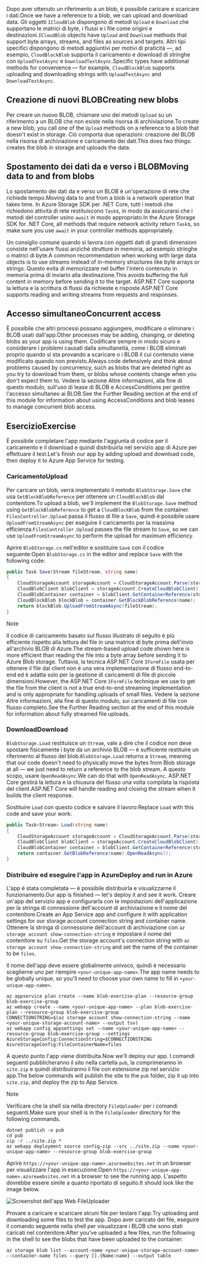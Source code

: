 <span data-ttu-id="4b065-101">Dopo aver ottenuto un riferimento a un blob, è possibile caricare e scaricare i dati.</span><span class="sxs-lookup"><span data-stu-id="4b065-101">Once we have a reference to a blob, we can upload and download data.</span></span> <span data-ttu-id="4b065-102">Gli oggetti `ICloudBlob` dispongono di metodi `Upload` e `Download` che supportano le matrici di byte, i flussi e i file come origini e destinazioni.</span><span class="sxs-lookup"><span data-stu-id="4b065-102">`ICloudBlob` objects have `Upload` and `Download` methods that support byte arrays, streams, and files as sources and targets.</span></span> <span data-ttu-id="4b065-103">Altri tipi specifici dispongono di metodi aggiuntivi per motivi di praticità &mdash;, ad esempio, `CloudBlockBlob` supporta il caricamento e download di stringhe con `UploadTextAsync` e `DownloadTextAsync`.</span><span class="sxs-lookup"><span data-stu-id="4b065-103">Specific types have additional methods for convenience &mdash; for example, `CloudBlockBlob` supports uploading and downloading strings with `UploadTextAsync` and `DownloadTextAsync`.</span></span>

## <a name="creating-new-blobs"></a><span data-ttu-id="4b065-104">Creazione di nuovi BLOB</span><span class="sxs-lookup"><span data-stu-id="4b065-104">Creating new blobs</span></span>

<span data-ttu-id="4b065-105">Per creare un nuovo BLOB, chiamare uno dei metodi `Upload` su un riferimento a un BLOB che non esiste nella risorsa di archiviazione.</span><span class="sxs-lookup"><span data-stu-id="4b065-105">To create a new blob, you call one of the `Upload` methods on a reference to a blob that doesn't exist in storage.</span></span> <span data-ttu-id="4b065-106">Ciò comporta due operazioni: creazione del BLOB nella risorsa di archiviazione e caricamento dei dati.</span><span class="sxs-lookup"><span data-stu-id="4b065-106">This does two things: creates the blob in storage and uploads the data.</span></span>

## <a name="moving-data-to-and-from-blobs"></a><span data-ttu-id="4b065-107">Spostamento dei dati da e verso i BLOB</span><span class="sxs-lookup"><span data-stu-id="4b065-107">Moving data to and from blobs</span></span>

<span data-ttu-id="4b065-108">Lo spostamento dei dati da e verso un BLOB è un'operazione di rete che richiede tempo.</span><span class="sxs-lookup"><span data-stu-id="4b065-108">Moving data to and from a blob is a network operation that takes time.</span></span> <span data-ttu-id="4b065-109">In Azure Storage SDK per .NET Core, tutti i metodi che richiedono attività di rete restituiscono `Task`s, in modo da assicurarsi che i metodi del controller usino `await` in modo appropriato.</span><span class="sxs-lookup"><span data-stu-id="4b065-109">In the Azure Storage SDK for .NET Core, all methods that require network activity return `Task`s, so make sure you use `await` in your controller methods appropriately.</span></span>

<span data-ttu-id="4b065-110">Un consiglio comune quando si lavora con oggetti dati di grandi dimensioni consiste nell'usare flussi anziché strutture in memoria, ad esempio stringhe o matrici di byte.</span><span class="sxs-lookup"><span data-stu-id="4b065-110">A common recommendation when working with large data objects is to use streams instead of in-memory structures like byte arrays or strings.</span></span> <span data-ttu-id="4b065-111">Questo evita di memorizzare nel buffer l'intero contenuto in memoria prima di inviarlo alla destinazione.</span><span class="sxs-lookup"><span data-stu-id="4b065-111">This avoids buffering the full content in memory before sending it to the target.</span></span> <span data-ttu-id="4b065-112">ASP.NET Core supporta la lettura e la scrittura di flussi da richieste e risposte.</span><span class="sxs-lookup"><span data-stu-id="4b065-112">ASP.NET Core supports reading and writing streams from requests and responses.</span></span>

## <a name="concurrent-access"></a><span data-ttu-id="4b065-113">Accesso simultaneo</span><span class="sxs-lookup"><span data-stu-id="4b065-113">Concurrent access</span></span>

<span data-ttu-id="4b065-114">È possibile che altri processi possano aggiungere, modificare o eliminare i BLOB usati dall'app.</span><span class="sxs-lookup"><span data-stu-id="4b065-114">Other processes may be adding, changing, or deleting blobs as your app is using them.</span></span> <span data-ttu-id="4b065-115">Codificare sempre in modo sicuro e considerare i problemi causati dalla simultaneità, come i BLOB eliminati proprio quando si sta provando a scaricare o i BLOB il cui contenuto viene modificato quando non previsto.</span><span class="sxs-lookup"><span data-stu-id="4b065-115">Always code defensively and think about problems caused by concurrency, such as blobs that are deleted right as you try to download from them, or blobs whose contents change when you don't expect them to.</span></span> <span data-ttu-id="4b065-116">Vedere la sezione Altre informazioni, alla fine di questo modulo, sull'uso di lease di BLOB e AccessConditions per gestire l'accesso simultaneo ai BLOB.</span><span class="sxs-lookup"><span data-stu-id="4b065-116">See the Further Reading section at the end of this module for information about using AccessConditions and blob leases to manage concurrent blob access.</span></span>

## <a name="exercise"></a><span data-ttu-id="4b065-117">Esercizio</span><span class="sxs-lookup"><span data-stu-id="4b065-117">Exercise</span></span>

<span data-ttu-id="4b065-118">È possibile completare l'app mediante l'aggiunta di codice per il caricamento e il download e quindi distribuirla nel servizio app di Azure per effettuare il test.</span><span class="sxs-lookup"><span data-stu-id="4b065-118">Let's finish our app by adding upload and download code, then deploy it to Azure App Service for testing.</span></span>

### <a name="upload"></a><span data-ttu-id="4b065-119">Caricamento</span><span class="sxs-lookup"><span data-stu-id="4b065-119">Upload</span></span>

<span data-ttu-id="4b065-120">Per caricare un blob, verrà implementato il metodo `BlobStorage.Save` che usa `GetBlockBlobReference` per ottenere un `CloudBlockBlob` dal contenitore.</span><span class="sxs-lookup"><span data-stu-id="4b065-120">To upload a blob, we'll implement the `BlobStorage.Save` method using `GetBlockBlobReference` to get a `CloudBlockBlob` from the container.</span></span> <span data-ttu-id="4b065-121">`FilesController.Upload` passa il flusso di file a `Save`, quindi è possibile usare `UploadFromStreamAsync` per eseguire il caricamento per la massima efficienza.</span><span class="sxs-lookup"><span data-stu-id="4b065-121">`FilesController.Upload` passes the file stream to `Save`, so we can use `UploadFromStreamAsync` to perform the upload for maximum efficiency.</span></span>

<span data-ttu-id="4b065-122">Aprire `BlobStorage.cs` nell'editor e sostituire `Save` con il codice seguente:</span><span class="sxs-lookup"><span data-stu-id="4b065-122">Open `BlobStorage.cs` in the editor and replace `Save` with the following code:</span></span>

```csharp
public Task Save(Stream fileStream, string name)
{
    CloudStorageAccount storageAccount = CloudStorageAccount.Parse(storageConfig.ConnectionString);
    CloudBlobClient blobClient = storageAccount.CreateCloudBlobClient();
    CloudBlobContainer container = blobClient.GetContainerReference(storageConfig.FileContainerName);
    CloudBlockBlob blockBlob = container.GetBlockBlobReference(name);
    return blockBlob.UploadFromStreamAsync(fileStream);
}
```

> [!NOTE]
> <span data-ttu-id="4b065-123">Il codice di caricamento basato sul flusso illustrato di seguito è più efficiente rispetto alla lettura del file in una matrice di byte prima dell'invio all'archivio BLOB di Azure.</span><span class="sxs-lookup"><span data-stu-id="4b065-123">The stream-based upload code shown here is more efficient than reading the file into a byte array before sending it to Azure Blob storage.</span></span> <span data-ttu-id="4b065-124">Tuttavia, la tecnica ASP.NET Core `IFormFile` usata per ottenere il file dal client non è una vera implementazione di flusso end-to-end ed è adatta solo per la gestione di caricamenti di file di piccole dimensioni.</span><span class="sxs-lookup"><span data-stu-id="4b065-124">However, the ASP.NET Core `IFormFile` technique we use to get the file from the client is not a true end-to-end streaming implementation and is only appropriate for handling uploads of small files.</span></span> <span data-ttu-id="4b065-125">Vedere la sezione Altre informazioni, alla fine di questo modulo, sui caricamenti di file con flusso completo.</span><span class="sxs-lookup"><span data-stu-id="4b065-125">See the Further Reading section at the end of this module for information about fully streamed file uploads.</span></span>

### <a name="download"></a><span data-ttu-id="4b065-126">Download</span><span class="sxs-lookup"><span data-stu-id="4b065-126">Download</span></span>

<span data-ttu-id="4b065-127">`BlobStorage.Load` restituisce un `Stream`, vale a dire che il codice non deve spostare fisicamente i byte da un archivio BLOB &mdash; è sufficiente restituire un riferimento al flusso del blob.</span><span class="sxs-lookup"><span data-stu-id="4b065-127">`BlobStorage.Load` returns a `Stream`, meaning that our code doesn't need to physically move the bytes from Blob storage at all &mdash; we just need to return a reference to the blob stream.</span></span> <span data-ttu-id="4b065-128">A questo scopo, usare `OpenReadAsync`.</span><span class="sxs-lookup"><span data-stu-id="4b065-128">We can do that with `OpenReadAsync`.</span></span> <span data-ttu-id="4b065-129">ASP.NET Core gestirà la lettura e la chiusura del flusso una volta compilata la risposta del client.</span><span class="sxs-lookup"><span data-stu-id="4b065-129">ASP.NET Core will handle reading and closing the stream when it builds the client response.</span></span>

<span data-ttu-id="4b065-130">Sostituire `Load` con questo codice e salvare il lavoro:</span><span class="sxs-lookup"><span data-stu-id="4b065-130">Replace `Load` with this code and save your work:</span></span>

```csharp
public Task<Stream> Load(string name)
{
    CloudStorageAccount storageAccount = CloudStorageAccount.Parse(storageConfig.ConnectionString);
    CloudBlobClient blobClient = storageAccount.CreateCloudBlobClient();
    CloudBlobContainer container = blobClient.GetContainerReference(storageConfig.FileContainerName);
    return container.GetBlobReference(name).OpenReadAsync();
}
```

### <a name="deploy-and-run-in-azure"></a><span data-ttu-id="4b065-131">Distribuire ed eseguire l'app in Azure</span><span class="sxs-lookup"><span data-stu-id="4b065-131">Deploy and run in Azure</span></span>

<span data-ttu-id="4b065-132">L'app è stata completata &mdash; è possibile distribuirla e visualizzarne il funzionamento.</span><span class="sxs-lookup"><span data-stu-id="4b065-132">Our app is finished &mdash; let's deploy it and see it work.</span></span> <span data-ttu-id="4b065-133">Creare un'app del servizio app e configurarla con le impostazioni dell'applicazione per la stringa di connessione dell'account di archiviazione e il nome del contenitore.</span><span class="sxs-lookup"><span data-stu-id="4b065-133">Create an App Service app and configure it with application settings for our storage account connection string and container name.</span></span> <span data-ttu-id="4b065-134">Ottenere la stringa di connessione dell'account di archiviazione con `az storage account show-connection-string` e impostare il nome del contenitore su `files`.</span><span class="sxs-lookup"><span data-stu-id="4b065-134">Get the storage account's connection string with `az storage account show-connection-string` and set the name of the container to be `files`.</span></span>

<span data-ttu-id="4b065-135">Il nome dell'app deve essere globalmente univoco, quindi è necessario sceglierne uno per riempire `<your-unique-app-name>`.</span><span class="sxs-lookup"><span data-stu-id="4b065-135">The app name needs to be globally unique, so you'll need to choose your own name to fill in `<your-unique-app-name>`.</span></span>

```azurecli
az appservice plan create --name blob-exercise-plan --resource-group blob-exercise-group
az webapp create --name <your-unique-app-name> --plan blob-exercise-plan --resource-group blob-exercise-group
CONNECTIONSTRING=$(az storage account show-connection-string --name <your-unique-storage-account-name> --output tsv)
az webapp config appsettings set --name <your-unique-app-name> --resource-group blob-exercise-group --settings AzureStorageConfig:ConnectionString=$CONNECTIONSTRING AzureStorageConfig:FileContainerName=files
```

<span data-ttu-id="4b065-136">A questo punto l'app viene distribuita.</span><span class="sxs-lookup"><span data-stu-id="4b065-136">Now we'll deploy our app.</span></span> <span data-ttu-id="4b065-137">I comandi seguenti pubblicheranno il sito nella cartella `pub`, la comprimeranno in `site.zip` e quindi distribuiranno il file con estensione zip nel servizio app.</span><span class="sxs-lookup"><span data-stu-id="4b065-137">The below commands will publish the site to the `pub` folder, zip it up into `site.zip`, and deploy the zip to App Service.</span></span>

> [!NOTE]
> <span data-ttu-id="4b065-138">Verificare che la shell sia nella directory `FileUploader` per i comandi seguenti.</span><span class="sxs-lookup"><span data-stu-id="4b065-138">Make sure your shell is in the `FileUploader` directory for the following commands.</span></span>

```azurecli
dotnet publish -o pub
cd pub
zip -r ../site.zip *
az webapp deployment source config-zip --src ../site.zip --name <your-unique-app-name> --resource-group blob-exercise-group
```

<span data-ttu-id="4b065-139">Aprire `https://<your-unique-app-name>.azurewebsites.net` in un browser per visualizzare l'app in esecuzione.</span><span class="sxs-lookup"><span data-stu-id="4b065-139">Open `https://<your-unique-app-name>.azurewebsites.net` in a browser to see the running app.</span></span> <span data-ttu-id="4b065-140">L'aspetto dovrebbe essere simile a quanto riportato di seguito.</span><span class="sxs-lookup"><span data-stu-id="4b065-140">It should look like the image below.</span></span>

![Screenshot dell'app Web FileUploader](../media-drafts/fileuploader-empty.PNG)

<span data-ttu-id="4b065-142">Provare a caricare e scaricare alcuni file per testare l'app.</span><span class="sxs-lookup"><span data-stu-id="4b065-142">Try uploading and downloading some files to test the app.</span></span> <span data-ttu-id="4b065-143">Dopo aver caricato dei file, eseguire il comando seguente nella shell per visualizzare i BLOB che sono stati caricati nel contenitore:</span><span class="sxs-lookup"><span data-stu-id="4b065-143">After you've uploaded a few files, run the following in the shell to see the blobs that have been uploaded to the container:</span></span>

```console
az storage blob list --account-name <your-unique-storage-account-name> --container-name files --query [].{Name:name} --output table
```